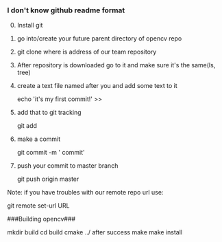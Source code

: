 ### I don't know github readme format ###

0. Install git

1. go into/create your future parent directory of opencv repo

2. git clone <URL>  where <URL> is address of our team repository

3. After repository is downloaded go to it and make sure it's the same(ls, tree)

4. create a text file named after you and add some text to it

   echo 'it's my first commit!' >>  <NAME>

5. add that to git tracking

   git add <NAME>

6. make a commit

   git commit -m '<NaME> commit'

7. push your commit to master branch

   git push origin master

Note: if you have troubles with our remote repo url  use:

  git remote set-url URL

###Building opencv###

  mkdir build
  cd build
  cmake ../
 after success
  make
  make install